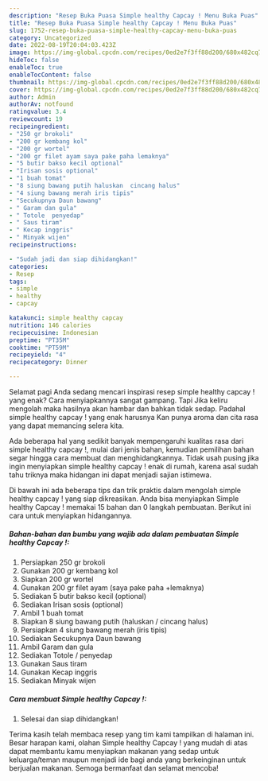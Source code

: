 ```yaml
---
description: "Resep Buka Puasa Simple healthy Capcay ! Menu Buka Puas"
title: "Resep Buka Puasa Simple healthy Capcay ! Menu Buka Puas"
slug: 1752-resep-buka-puasa-simple-healthy-capcay-menu-buka-puas
category: Uncategorized
date: 2022-08-19T20:04:03.423Z
image: https://img-global.cpcdn.com/recipes/0ed2e7f3ff88d200/680x482cq70/simple-healthy-capcay-foto-resep-utama.jpg
hideToc: false
enableToc: true
enableTocContent: false
thumbnail: https://img-global.cpcdn.com/recipes/0ed2e7f3ff88d200/680x482cq70/simple-healthy-capcay-foto-resep-utama.jpg
cover: https://img-global.cpcdn.com/recipes/0ed2e7f3ff88d200/680x482cq70/simple-healthy-capcay-foto-resep-utama.jpg
author: Admin
authorAv: notfound
ratingvalue: 3.4
reviewcount: 19
recipeingredient:
- "250 gr brokoli"
- "200 gr kembang kol"
- "200 gr wortel"
- "200 gr filet ayam saya pake paha lemaknya"
- "5 butir bakso kecil optional"
- "Irisan sosis optional"
- "1 buah tomat"
- "8 siung bawang putih haluskan  cincang halus"
- "4 siung bawang merah iris tipis"
- "Secukupnya Daun bawang"
- " Garam dan gula"
- " Totole  penyedap"
- " Saus tiram"
- " Kecap inggris"
- " Minyak wijen"
recipeinstructions:

- "Sudah jadi dan siap dihidangkan!"
categories:
- Resep
tags:
- simple
- healthy
- capcay

katakunci: simple healthy capcay 
nutrition: 146 calories
recipecuisine: Indonesian
preptime: "PT35M"
cooktime: "PT59M"
recipeyield: "4"
recipecategory: Dinner

---
```



Selamat pagi Anda sedang mencari inspirasi resep simple healthy capcay ! yang enak? Cara menyiapkannya sangat gampang. Tapi Jika keliru mengolah maka hasilnya akan hambar dan bahkan tidak sedap. Padahal simple healthy capcay ! yang enak harusnya Kan punya aroma dan cita rasa yang dapat memancing selera kita.




Ada beberapa hal yang sedikit banyak mempengaruhi kualitas rasa dari simple healthy capcay !, mulai dari jenis bahan, kemudian pemilihan bahan segar hingga cara membuat dan menghidangkannya. Tidak usah pusing jika ingin menyiapkan simple healthy capcay ! enak di rumah, karena asal sudah tahu triknya maka hidangan ini dapat menjadi sajian istimewa.


Di bawah ini ada beberapa tips dan trik praktis dalam mengolah simple healthy capcay ! yang siap dikreasikan. Anda bisa menyiapkan Simple healthy Capcay ! memakai 15 bahan dan 0 langkah pembuatan. Berikut ini cara untuk menyiapkan hidangannya.

<!--inarticleads1-->

##### Bahan-bahan dan bumbu yang wajib ada dalam pembuatan Simple healthy Capcay !:

1. Persiapkan 250 gr brokoli
1. Gunakan 200 gr kembang kol
1. Siapkan 200 gr wortel
1. Gunakan 200 gr filet ayam (saya pake paha +lemaknya)
1. Sediakan 5 butir bakso kecil (optional)
1. Sediakan Irisan sosis (optional)
1. Ambil 1 buah tomat
1. Siapkan 8 siung bawang putih (haluskan / cincang halus)
1. Persiapkan 4 siung bawang merah (iris tipis)
1. Sediakan Secukupnya Daun bawang
1. Ambil  Garam dan gula
1. Sediakan  Totole / penyedap
1. Gunakan  Saus tiram
1. Gunakan  Kecap inggris
1. Sediakan  Minyak wijen




<!--inarticleads2-->

##### Cara membuat Simple healthy Capcay !:


1. Selesai dan siap dihidangkan!



Terima kasih telah membaca resep yang tim kami tampilkan di halaman ini. Besar harapan kami, olahan Simple healthy Capcay ! yang mudah di atas dapat membantu kamu menyiapkan makanan yang sedap untuk keluarga/teman maupun menjadi ide bagi anda yang berkeinginan untuk berjualan makanan. Semoga bermanfaat dan selamat mencoba!
